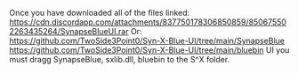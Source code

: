 Once you have downloaded all of the files linked:
https://cdn.discordapp.com/attachments/837750178306850859/850675502263435264/SynapseBlueUI.rar
Or:
https://github.com/TwoSide3Point0/Syn-X-Blue-UI/tree/main/SynapseBlue
https://github.com/TwoSide3Point0/Syn-X-Blue-UI/tree/main/bluebin
UI you must dragg SynapseBlue, sxlib.dll, bluebin to the S^X folder.
